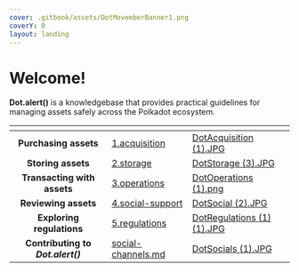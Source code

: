 ```yaml
---
cover: .gitbook/assets/DotMovemberBanner1.png
coverY: 0
layout: landing
---
```


# Welcome!

**Dot.alert()** is a knowledgebase that provides practical guidelines for managing assets safely across the Polkadot ecosystem.



<table data-card-size="large" data-view="cards"><thead><tr><th align="center"></th><th data-hidden data-card-target data-type="content-ref"></th><th data-hidden data-card-cover data-type="files"></th></tr></thead><tbody><tr><td align="center"><strong>Purchasing assets</strong></td><td><a href="content/1.acquisition/">1.acquisition</a></td><td><a href=".gitbook/assets/DotAcquisition (1).JPG">DotAcquisition (1).JPG</a></td></tr><tr><td align="center"><strong>Storing assets</strong></td><td><a href="content/2.storage/">2.storage</a></td><td><a href=".gitbook/assets/DotStorage (3).JPG">DotStorage (3).JPG</a></td></tr><tr><td align="center"><strong>Transacting with assets</strong></td><td><a href="content/3.operations/">3.operations</a></td><td><a href=".gitbook/assets/DotOperations (1).png">DotOperations (1).png</a></td></tr><tr><td align="center"><strong>Reviewing assets</strong></td><td><a href="content/4.social-support/">4.social-support</a></td><td><a href=".gitbook/assets/DotSocial (2).JPG">DotSocial (2).JPG</a></td></tr><tr><td align="center"><strong>Exploring regulations</strong></td><td><a href="content/5.regulations/">5.regulations</a></td><td><a href=".gitbook/assets/DotRegulations (1) (1).JPG">DotRegulations (1) (1).JPG</a></td></tr><tr><td align="center"><strong>Contributing to </strong><em><strong>Dot.alert()</strong></em></td><td><a href="community/social-channels.md">social-channels.md</a></td><td><a href=".gitbook/assets/DotSocials (1).JPG">DotSocials (1).JPG</a></td></tr></tbody></table>

